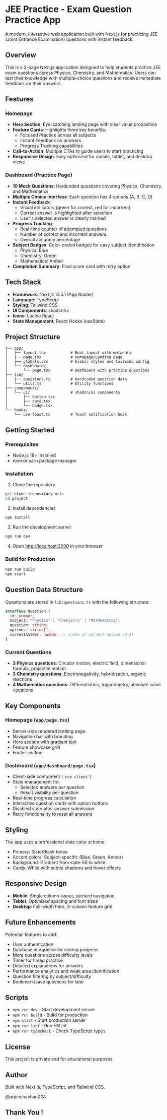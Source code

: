 # JEE Practice - Exam Question Practice App

A modern, interactive web application built with Next.js for practicing JEE (Joint Entrance Examination) questions with instant feedback.

## Overview

This is a 2-page Next.js application designed to help students practice JEE exam questions across Physics, Chemistry, and Mathematics. Users can test their knowledge with multiple-choice questions and receive immediate feedback on their answers.

## Features

### Homepage

- **Hero Section**: Eye-catching landing page with clear value proposition
- **Feature Cards**: Highlights three key benefits:
  - Focused Practice across all subjects
  - Instant Feedback on answers
  - Progress Tracking capabilities
- **Call-to-Action**: Multiple CTAs to guide users to start practicing
- **Responsive Design**: Fully optimized for mobile, tablet, and desktop views

### Dashboard (Practice Page)

- **10 Mock Questions**: Hardcoded questions covering Physics, Chemistry, and Mathematics
- **Multiple Choice Interface**: Each question has 4 options (A, B, C, D)
- **Instant Feedback**:
  - Visual indicators (green for correct, red for incorrect)
  - Correct answer is highlighted after selection
  - User's selected answer is clearly marked
- **Progress Tracking**:
  - Real-time counter of attempted questions
  - Number of correct and incorrect answers
  - Overall accuracy percentage
- **Subject Badges**: Color-coded badges for easy subject identification
  - Physics: Blue
  - Chemistry: Green
  - Mathematics: Amber
- **Completion Summary**: Final score card with retry option

## Tech Stack

- **Framework**: Next.js 13.5.1 (App Router)
- **Language**: TypeScript
- **Styling**: Tailwind CSS
- **UI Components**: shadcn/ui
- **Icons**: Lucide React
- **State Management**: React Hooks (useState)

## Project Structure

```
├── app/
│   ├── layout.tsx           # Root layout with metadata
│   ├── page.tsx             # Homepage/Landing page
│   ├── globals.css          # Global styles and Tailwind config
│   └── dashboard/
│       └── page.tsx         # Dashboard with practice questions
├── lib/
│   ├── questions.ts         # Hardcoded question data
│   └── utils.ts             # Utility functions
├── components/
│   └── ui/                  # shadcn/ui components
│       ├── button.tsx
│       ├── card.tsx
│       └── badge.tsx
└── hooks/
    └── use-toast.ts         # Toast notification hook
```

## Getting Started

### Prerequisites

- Node.js 18+ installed
- npm or yarn package manager

### Installation

1. Clone the repository

```bash
git clone <repository-url>
cd project
```

2. Install dependencies

```bash
npm install
```

3. Run the development server

```bash
npm run dev
```

4. Open [http://localhost:3000](http://localhost:3000) in your browser

### Build for Production

```bash
npm run build
npm start
```

## Question Data Structure

Questions are stored in `lib/questions.ts` with the following structure:

```typescript
interface Question {
  id: number;
  subject: "Physics" | "Chemistry" | "Mathematics";
  question: string;
  options: string[];
  correctAnswer: number; // Index of correct option (0-3)
}
```

### Current Questions

- **3 Physics questions**: Circular motion, electric field, dimensional formula, projectile motion
- **3 Chemistry questions**: Electronegativity, hybridization, organic reactions
- **4 Mathematics questions**: Differentiation, trigonometry, absolute value equations

## Key Components

### Homepage (`app/page.tsx`)

- Server-side rendered landing page
- Navigation bar with branding
- Hero section with gradient text
- Feature showcase grid
- Footer section

### Dashboard (`app/dashboard/page.tsx`)

- Client-side component (`'use client'`)
- State management for:
  - Selected answers per question
  - Result visibility per question
- Real-time progress calculation
- Interactive question cards with option buttons
- Disabled state after answer submission
- Retry functionality to reset all answers

## Styling

The app uses a professional slate color scheme:

- Primary: Slate/Black tones
- Accent colors: Subject-specific (Blue, Green, Amber)
- Background: Gradient from slate-50 to white
- Cards: White with subtle shadows and hover effects

## Responsive Design

- **Mobile**: Single column layout, stacked navigation
- **Tablet**: Optimized spacing and font sizes
- **Desktop**: Full-width hero, 3-column feature grid

## Future Enhancements

Potential features to add:

- User authentication
- Database integration for storing progress
- More questions across difficulty levels
- Timer for timed practice
- Detailed explanations for answers
- Performance analytics and weak area identification
- Question filtering by subject/difficulty
- Bookmark/save questions for later

## Scripts

- `npm run dev` - Start development server
- `npm run build` - Build for production
- `npm start` - Start production server
- `npm run lint` - Run ESLint
- `npm run typecheck` - Check TypeScript types

## License

This project is private and for educational purposes.

## Author

Built with Next.js, TypeScript, and Tailwind CSS.

@arjunchavhan024

## Thank You !
